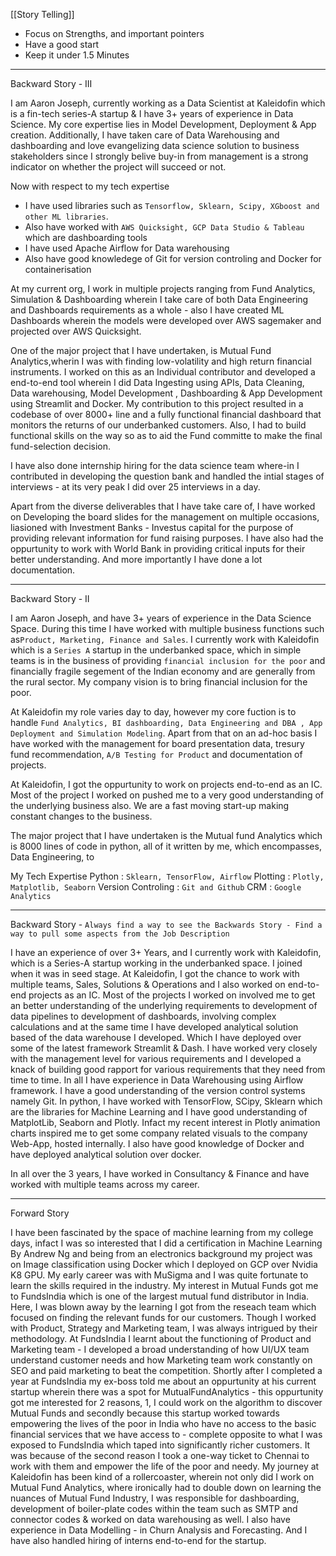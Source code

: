  [[Story Telling]]

- Focus on Strengths, and important pointers
- Have a good start
- Keep it under 1.5 Minutes

---

Backward Story - III

I am Aaron Joseph, currently working as a Data Scientist at Kaleidofin which is a fin-tech series-A startup & I have 3+ years of experience in Data Science. My core expertise lies in Model Development, Deployment & App creation. Additionally, I have taken care of Data Warehousing and dashboarding and love evangelizing data science solution to business stakeholders since I strongly belive buy-in from management is a strong indicator on whether the project will succeed or not.

Now with respect to my tech expertise 

- I have used libraries such as `Tensorflow, Sklearn, Scipy, XGboost and other ML libraries`.
- Also have worked with `AWS Quicksight, GCP Data Studio & Tableau` which are dashboarding tools
- I have used Apache Airflow for Data warehousing
- Also have good knowledege of Git for version controling and Docker for containerisation

At my current org, I work in multiple projects ranging from Fund Analytics,  Simulation & Dashboarding wherein I take care of both Data Engineering and Dashboards requirements as a whole - also I have created ML Dashboards wherein the models were developed over AWS sagemaker and projected over AWS Quicksight.

One of the major project that I have undertaken, is Mutual Fund Analytics,wherin I was with finding low-volatility and high return financial instruments. I worked on this as an Individual contributor and developed a end-to-end tool wherein I did Data Ingesting using APIs, Data Cleaning, Data warehousing, Model Development , Dashboarding  & App Development using Streamlit and Docker. My contribution to this project resulted in a codebase of over 8000+ line and a fully functional financial dashboard that monitors the returns of our underbanked customers. Also, I had to build functional skills on the way so as to aid the Fund committe to make the final fund-selection decision.

I have also done internship hiring for the data science team where-in I contributed in developing the question bank and handled the intial stages of interviews - at its very peak I did over 25 interviews in a day.

Apart from the diverse deliverables that I have take care of, I have worked on Developing the board slides for the management on multiple occasions, liasioned with Investment Banks - Investus capital for the purpose of providing relevant information for fund raising purposes. I have also had the oppurtunity to work with World Bank in providing critical inputs for their better understanding. And more importantly I have done a lot documentation.

---
Backward Story - II

I am Aaron Joseph, and have 3+ years of experience in the Data Science Space. During this time I have worked with multiple business functions such as`Product, Marketing, Finance and Sales`. I currently work with Kaleidofin which is a `Series A` startup in the underbanked space, which in simple teams is in the business of providing `financial inclusion for the poor` and financially fragile segement of the Indian economy and are generally from the rural sector. My company vision is to bring financial inclusion for the poor.

At Kaleidofin my role varies day to day, however my core fuction is to handle `Fund Analytics, BI dashboarding, Data Engineering and DBA , App Deployment and Simulation Modeling`. Apart from that on an ad-hoc basis I have worked with the management for board presentation data, tresury fund recommendation, `A/B Testing for Product` and documentation of projects.

At Kaleidofin, I got the oppurtunity to work on projects end-to-end as an IC. Most of the project I worked on pushed me to a very good understanding of the underlying business also. We are a fast moving start-up making constant changes to the business.

The major project that I have undertaken is the Mutual fund Analytics which is 8000 lines of code in python, all of it written by me, which encompasses, Data Engineering, to 


My Tech Expertise
Python : `Sklearn, TensorFlow, Airflow`
Plotting : `Plotly, Matplotlib, Seaborn`
Version Controling : `Git and Github`
CRM : `Google Analytics`




---
Backward Story - `Always find a way to see the Backwards Story - Find a way to pull some aspects from the Job Description`

I have an experience of over 3+ Years,  and I currently work with Kaleidofin, which is a Series-A startup working in the underbanked space. I joined when it was in seed stage. At Kaleidofin, I got the chance to work with multiple teams, Sales, Solutions & Operations and I also worked on end-to-end projects as an IC. Most of the projects I worked on involved me to get an better understanding of the underlying requirements to development of data pipelines to development of dashboards, involving complex calculations and at the same time I have developed analytical solution based of the data warehouse I developed. Which I have deployed over some of the latest framework Streamlit & Dash. I have worked very closely with the management level for various requirements and I developed a knack of building good rapport for various requirements that they need from time to time. In all I have experience in Data Warehousing using Airflow framework. I have a good understanding of the version control systems namely Git. In python, I have worked with TensorFlow, SCipy, Sklearn which are the libraries for Machine Learning and I have good understanding of MatplotLib, Seaborn and Plotly. Infact my recent interest in Plotly animation charts inspired me to get some company related visuals to the company Web-App, hosted internally. I also have good knowledge of Docker  and have deployed analytical solution over docker.

In all over the 3 years, I have worked in Consultancy & Finance and have worked with multiple teams across my career.

---
Forward Story

I have been fascinated by the space of machine learning from my college days, infact I was so interested that I did a certification in Machine Learning By Andrew Ng and being from an electronics background my project was on Image classification using Docker which I deployed on GCP over Nvidia K8 GPU. My early career was with MuSigma and I was quite fortunate to learn the skills required in the industry. My interest in Mutual Funds got me to FundsIndia which is one of the largest mutual fund distributor in India. Here, I was blown away by the learning I got from the reseach team which focused on finding the relevant funds for our customers. Though I worked with Product, Strategy and Marketing team, I was always intrigued by their methodology. At FundsIndia I learnt about the functioning of Product and Marketing team - I developed a broad understanding of how UI/UX team understand customer needs and how Marketing team work constantly on SEO and paid marketing to beat the competition. Shortly after I completed a year at FundsIndia my ex-boss told me about an oppurtunity at his current startup wherein there was a spot for MutualFundAnalytics - this oppurtunity got me interested for 2 reasons, 1, I could work on the algorithm to discover Mutual Funds and secondly because this startup worked towards empowering the lives of the poor in India who have no access to the basic financial services that we have access to - complete opposite to what I was exposed to FundsIndia which taped into significantly richer customers. It was because of the second reason I took a one-way ticket to Chennai to work with them and empower the life of the poor and needy. My journey at Kaleidofin has been kind of a rollercoaster, wherein not only did I work on Mutual Fund Analytics, where ironically had to double down on learning the nuances of Mutual Fund Industry, I was responsible for dashboarding, development of boiler-plate codes within the team such as SMTP and connector codes & worked on data warehousing as well.  I also have experience in Data Modelling - in Churn Analysis and Forecasting. And I have also handled hiring of interns end-to-end for the startup.  